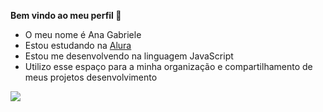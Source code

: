 **Bem vindo ao meu perfil 🧚**

- O meu nome é Ana Gabriele
- Estou estudando na [Alura](https//www.alura.com.br)
- Estou me desenvolvendo na linguagem JavaScript
- Utilizo esse espaço para a minha organização e compartilhamento de meus projetos desenvolvimento

 
 ![](https://media1.tenor.com/m/7FYpoXfpAIUAAAAd/snowball-bunny.gif)
